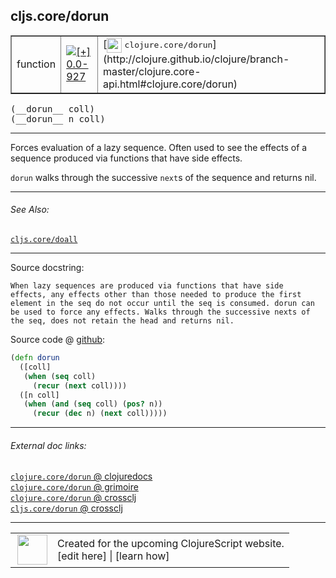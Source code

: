 ## cljs.core/dorun



 <table border="1">
<tr>
<td>function</td>
<td><a href="https://github.com/cljsinfo/cljs-api-docs/tree/0.0-927"><img valign="middle" alt="[+] 0.0-927" title="Added in 0.0-927" src="https://img.shields.io/badge/+-0.0--927-lightgrey.svg"></a> </td>
<td>
[<img height="24px" valign="middle" src="http://i.imgur.com/1GjPKvB.png"> <samp>clojure.core/dorun</samp>](http://clojure.github.io/clojure/branch-master/clojure.core-api.html#clojure.core/dorun)
</td>
</tr>
</table>


 <samp>
(__dorun__ coll)<br>
</samp>
 <samp>
(__dorun__ n coll)<br>
</samp>

---

Forces evaluation of a lazy sequence. Often used to see the effects of a
sequence produced via functions that have side effects.

`dorun` walks through the successive `next`s of the sequence and returns nil.

---


###### See Also:

[`cljs.core/doall`](cljs.core_doall.md)<br>

---


Source docstring:

```
When lazy sequences are produced via functions that have side
effects, any effects other than those needed to produce the first
element in the seq do not occur until the seq is consumed. dorun can
be used to force any effects. Walks through the successive nexts of
the seq, does not retain the head and returns nil.
```


Source code @ [github](https://github.com/clojure/clojurescript/blob/r2030/src/cljs/cljs/core.cljs#L6518-L6529):

```clj
(defn dorun
  ([coll]
   (when (seq coll)
     (recur (next coll))))
  ([n coll]
   (when (and (seq coll) (pos? n))
     (recur (dec n) (next coll)))))
```

<!--
Repo - tag - source tree - lines:

 <pre>
clojurescript @ r2030
└── src
    └── cljs
        └── cljs
            └── <ins>[core.cljs:6518-6529](https://github.com/clojure/clojurescript/blob/r2030/src/cljs/cljs/core.cljs#L6518-L6529)</ins>
</pre>

-->

---



###### External doc links:

[`clojure.core/dorun` @ clojuredocs](http://clojuredocs.org/clojure.core/dorun)<br>
[`clojure.core/dorun` @ grimoire](http://conj.io/store/v1/org.clojure/clojure/1.7.0-beta3/clj/clojure.core/dorun/)<br>
[`clojure.core/dorun` @ crossclj](http://crossclj.info/fun/clojure.core/dorun.html)<br>
[`cljs.core/dorun` @ crossclj](http://crossclj.info/fun/cljs.core.cljs/dorun.html)<br>

---

 <table>
<tr><td>
<img valign="middle" align="right" width="48px" src="http://i.imgur.com/Hi20huC.png">
</td><td>
Created for the upcoming ClojureScript website.<br>
[edit here] | [learn how]
</td></tr></table>

[edit here]:https://github.com/cljsinfo/cljs-api-docs/blob/master/cljsdoc/cljs.core_dorun.cljsdoc
[learn how]:https://github.com/cljsinfo/cljs-api-docs/wiki/cljsdoc-files

<!--

This information was too distracting to show to readers, but I'll leave it
commented here since it is helpful to:

- pretty-print the data used to generate this document
- and show how to retrieve that data



The API data for this symbol:

```clj
{:description "Forces evaluation of a lazy sequence. Often used to see the effects of a\nsequence produced via functions that have side effects.\n\n`dorun` walks through the successive `next`s of the sequence and returns nil.",
 :ns "cljs.core",
 :name "dorun",
 :signature ["[coll]" "[n coll]"],
 :history [["+" "0.0-927"]],
 :type "function",
 :related ["cljs.core/doall"],
 :full-name-encode "cljs.core_dorun",
 :source {:code "(defn dorun\n  ([coll]\n   (when (seq coll)\n     (recur (next coll))))\n  ([n coll]\n   (when (and (seq coll) (pos? n))\n     (recur (dec n) (next coll)))))",
          :title "Source code",
          :repo "clojurescript",
          :tag "r2030",
          :filename "src/cljs/cljs/core.cljs",
          :lines [6518 6529]},
 :full-name "cljs.core/dorun",
 :clj-symbol "clojure.core/dorun",
 :docstring "When lazy sequences are produced via functions that have side\neffects, any effects other than those needed to produce the first\nelement in the seq do not occur until the seq is consumed. dorun can\nbe used to force any effects. Walks through the successive nexts of\nthe seq, does not retain the head and returns nil."}

```

Retrieve the API data for this symbol:

```clj
;; from Clojure REPL
(require '[clojure.edn :as edn])
(-> (slurp "https://raw.githubusercontent.com/cljsinfo/cljs-api-docs/catalog/cljs-api.edn")
    (edn/read-string)
    (get-in [:symbols "cljs.core/dorun"]))
```

-->
